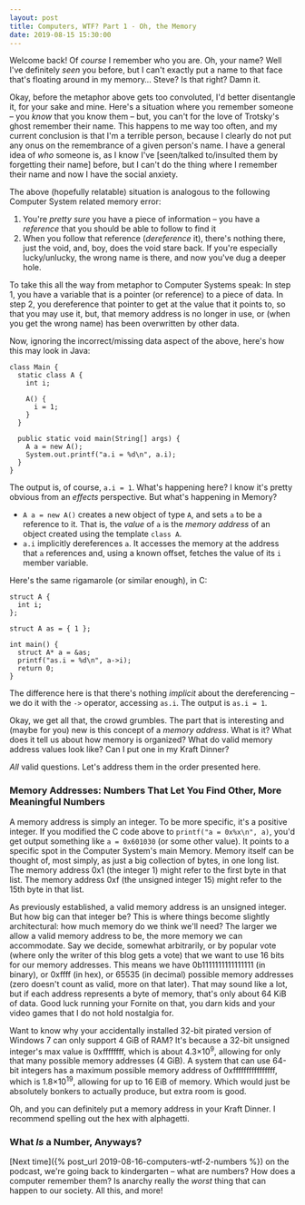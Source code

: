 ```yaml
---
layout: post
title: Computers, WTF? Part 1 - Oh, the Memory
date: 2019-08-15 15:30:00
---
```


Welcome back! Of *course* I remember who you are. Oh, your name? Well I've 
definitely *seen* you before, but I can't exactly put a name to that face 
that's floating around in my memory… Steve? Is that right? Damn it.

Okay, before the metaphor above gets too convoluted, I'd better disentangle 
it, for your sake and mine. Here's a situation where you remember someone – 
you *know* that you know them – but, you can't for the love of Trotsky's ghost 
remember their name. This happens to me way too often, and my current 
conclusion is that I'm a terrible person, because I clearly do not put any 
onus on the remembrance of a given person's name. I have a general idea of 
*who* someone is, as I know I've [seen/talked to/insulted them by forgetting 
their name] before, but I can't do the thing where I remember their name and 
now I have the social anxiety.

The above (hopefully relatable) situation is analogous to the following 
Computer System related memory error:

  1. You're *pretty sure* you have a piece of information – you have a 
  *reference* that you should be able to follow to find it
  2. When you follow that reference (*dereference* it), there's nothing there, 
  just the void, and, boy, does the void stare back. If you're especially 
  lucky/unlucky, the wrong name is there, and now you've dug a deeper hole.

To take this all the way from metaphor to Computer Systems speak: In step 1, 
you have a variable that is a pointer (or reference) to a piece of data. In 
step 2, you dereference that pointer to get at the value that it points to, so
that you may use it, but, that memory address is no longer in use, or (when 
you get the wrong name) has been overwritten by other data.

Now, ignoring the incorrect/missing data aspect of the above, here's how this 
may look in Java:

    class Main {
      static class A {
        int i;

        A() {
          i = 1;
        }
      }

      public static void main(String[] args) {
        A a = new A();
        System.out.printf("a.i = %d\n", a.i);
      }
    }

The output is, of course, `a.i = 1`. What's happening here? I know it's pretty
obvious from an *effects* perspective. But what's happening in Memory?

  * `A a = new A()` creates a new object of type `A`, and sets `a` to be a
    reference to it. That is, the *value* of `a` is the *memory address* of an 
    object created using the template `class A`.
  * `a.i` implicitly dereferences `a`. It accesses the memory at the address 
    that `a` references and, using a known offset, fetches the value of its `i` 
    member variable.

Here's the same rigamarole (or similar enough), in C:

    struct A {
      int i;
    };

    struct A as = { 1 };

    int main() {
      struct A* a = &as;
      printf("as.i = %d\n", a->i);
      return 0;
    }

The difference here is that there's nothing *implicit* about the 
dereferencing – we do it with the `->` operator, accessing `as.i`. The output 
is `as.i = 1`.

Okay, we get all that, the crowd grumbles. The part that is interesting and 
(maybe for you) new is this concept of a *memory address*. What is it? What 
does it tell us about how memory is organized? What do valid memory address 
values look like? Can I put one in my Kraft Dinner?

*All* valid questions. Let's address them in the order presented here.

### Memory Addresses: Numbers That Let You Find Other, More Meaningful Numbers

A memory address is simply an integer. To be more specific, it's a positive 
integer. If you modified the C code above to `printf("a = 0x%x\n", a)`, you'd 
get output something like `a = 0x601030` (or some other value). It points to a 
specific spot in the Computer System's main Memory. Memory itself can be 
thought of, most simply, as just a big collection of bytes, in one long list. 
The memory address 0x1 (the integer 1) might refer to the first byte in that 
list. The memory address 0xf (the unsigned integer 15) might refer to the 15th 
byte in that list.

As previously established, a valid memory address is an unsigned integer. But 
how big can that integer be? This is where things become slightly 
architectural: how much memory do we think we'll need? The larger we allow a 
valid memory address to be, the more memory we can accommodate. Say we decide, 
somewhat arbitrarily, or by popular vote (where only the writer of this blog 
gets a vote) that we want to use 16 bits for our memory addresses. This means 
we have 0b1111111111111111 (in binary), or 0xffff (in hex), or 65535 (in 
decimal) possible memory addresses (zero doesn't count as valid, more on that 
later). That may sound like a lot, but if each address represents a byte of 
memory, that's only about 64 KiB of data. Good luck running your Fornite on 
that, you darn kids and your video games that I do not hold nostalgia for.

Want to know why your accidentally installed 32-bit pirated version of Windows 
7 can only support 4 GiB of RAM? It's because a 32-bit unsigned integer's max 
value is 0xffffffff, which is about 4.3&times;10<sup>9</sup>, allowing for 
only that many possible memory addresses (4 GiB). A system that can use 64-bit 
integers has a maximum possible memory address of 0xffffffffffffffff, which is
1.8&times;10<sup>19</sup>, allowing for up to 16 EiB of memory. Which would 
just be absolutely bonkers to actually produce, but extra room is good.

Oh, and you can definitely put a memory address in your Kraft Dinner. I 
recommend spelling out the hex with alphagetti.

### What *Is* a Number, Anyways?
[Next time]({% post_url 2019-08-16-computers-wtf-2-numbers %})
on the podcast, we're going back to kindergarten – what are numbers? How does a 
computer remember them? Is anarchy really the *worst* thing that can happen to 
our society. All this, and more!
